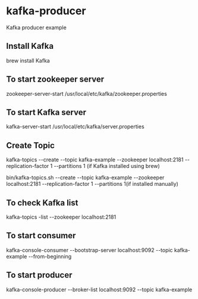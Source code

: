 # kafka-producer
Kafka producer example

Install Kafka
-------------
brew install Kafka  

To start zookeeper server
-------------------------
zookeeper-server-start /usr/local/etc/kafka/zookeeper.properties

To start Kafka server
---------------------
kafka-server-start /usr/local/etc/kafka/server.properties

Create Topic
------------
kafka-topics --create --topic kafka-example --zookeeper localhost:2181 --replication-factor 1 --partitions 1 (if Kafka installed using brew)

bin/kafka-topics.sh --create --topic kafka-example --zookeeper localhost:2181 --replication-factor 1 --partitions 1(if installed manually)

To check Kafka list
-------------------
kafka-topics -list --zookeeper localhost:2181

To start consumer
-----------------
kafka-console-consumer --bootstrap-server localhost:9092 --topic kafka-example --from-beginning

To start producer
-----------------
kafka-console-producer --broker-list localhost:9092 --topic kafka-example
